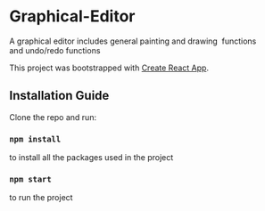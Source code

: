 # Graphical-Editor
A graphical editor includes general painting and drawing  functions and undo/redo functions    

This project was bootstrapped with [Create React App](https://github.com/facebook/create-react-app).

## Installation Guide

Clone the repo and run:

### `npm install`

to install all the packages used in the project

### `npm start`

to run the project
